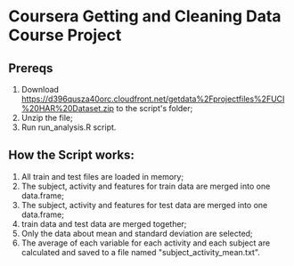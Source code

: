 # Coursera Getting and Cleaning Data Course Project

## Prereqs
1. Download https://d396qusza40orc.cloudfront.net/getdata%2Fprojectfiles%2FUCI%20HAR%20Dataset.zip to the script's folder;
2. Unzip the file;
3. Run run_analysis.R script.

## How the Script works:
1. All train and test files are loaded in memory;
2. The subject, activity and features for train data are merged into one data.frame;
3. The subject, activity and features for test data are merged into one data.frame;
4. train data and test data are merged together;
5. Only the data about mean and standard deviation are selected;
6. The average of each variable for each activity and each subject are calculated and saved to a file named "subject_activity_mean.txt".
